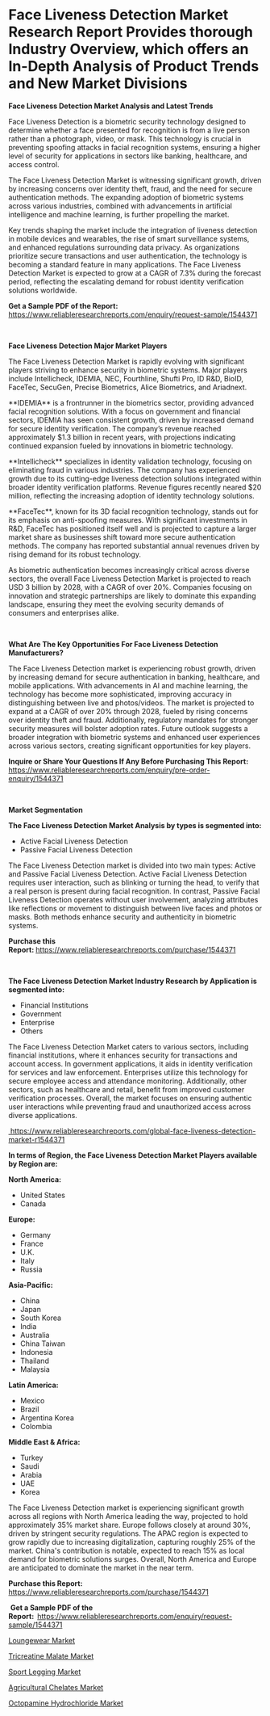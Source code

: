 <p><h1>Face Liveness Detection Market Research Report Provides thorough Industry Overview, which offers an In-Depth Analysis of Product Trends and New Market Divisions</h1></p><p><strong>Face Liveness Detection Market Analysis and Latest Trends</strong></p>
<p><p>Face Liveness Detection is a biometric security technology designed to determine whether a face presented for recognition is from a live person rather than a photograph, video, or mask. This technology is crucial in preventing spoofing attacks in facial recognition systems, ensuring a higher level of security for applications in sectors like banking, healthcare, and access control.</p><p>The Face Liveness Detection Market is witnessing significant growth, driven by increasing concerns over identity theft, fraud, and the need for secure authentication methods. The expanding adoption of biometric systems across various industries, combined with advancements in artificial intelligence and machine learning, is further propelling the market. </p><p>Key trends shaping the market include the integration of liveness detection in mobile devices and wearables, the rise of smart surveillance systems, and enhanced regulations surrounding data privacy. As organizations prioritize secure transactions and user authentication, the technology is becoming a standard feature in many applications. The Face Liveness Detection Market is expected to grow at a CAGR of 7.3% during the forecast period, reflecting the escalating demand for robust identity verification solutions worldwide.</p></p>
<p><strong>Get a Sample PDF of the Report:&nbsp;</strong> <a href="https://www.reliableresearchreports.com/enquiry/request-sample/1544371?utm_campaign=11&utm_medium=2&utm_source=Github&utm_content=ia&utm_term=06022025&utm_id=face-liveness-detection">https://www.reliableresearchreports.com/enquiry/request-sample/1544371</a></p>
<p>&nbsp;</p>
<p><strong>Face Liveness Detection Major Market Players</strong></p>
<p><p>The Face Liveness Detection Market is rapidly evolving with significant players striving to enhance security in biometric systems. Major players include Intellicheck, IDEMIA, NEC, Fourthline, Shufti Pro, ID R&D, BioID, FaceTec, SecuGen, Precise Biometrics, Alice Biometrics, and Ariadnext. </p><p>**IDEMIA** is a frontrunner in the biometrics sector, providing advanced facial recognition solutions. With a focus on government and financial sectors, IDEMIA has seen consistent growth, driven by increased demand for secure identity verification. The company’s revenue reached approximately $1.3 billion in recent years, with projections indicating continued expansion fueled by innovations in biometric technology.</p><p>**Intellicheck** specializes in identity validation technology, focusing on eliminating fraud in various industries. The company has experienced growth due to its cutting-edge liveness detection solutions integrated within broader identity verification platforms. Revenue figures recently neared $20 million, reflecting the increasing adoption of identity technology solutions.</p><p>**FaceTec**, known for its 3D facial recognition technology, stands out for its emphasis on anti-spoofing measures. With significant investments in R&D, FaceTec has positioned itself well and is projected to capture a larger market share as businesses shift toward more secure authentication methods. The company has reported substantial annual revenues driven by rising demand for its robust technology.</p><p>As biometric authentication becomes increasingly critical across diverse sectors, the overall Face Liveness Detection Market is projected to reach USD 3 billion by 2028, with a CAGR of over 20%. Companies focusing on innovation and strategic partnerships are likely to dominate this expanding landscape, ensuring they meet the evolving security demands of consumers and enterprises alike.</p></p>
<p>&nbsp;</p>
<p><strong>What Are The Key Opportunities For Face Liveness Detection Manufacturers?</strong></p>
<p><p>The Face Liveness Detection market is experiencing robust growth, driven by increasing demand for secure authentication in banking, healthcare, and mobile applications. With advancements in AI and machine learning, the technology has become more sophisticated, improving accuracy in distinguishing between live and photos/videos. The market is projected to expand at a CAGR of over 20% through 2028, fueled by rising concerns over identity theft and fraud. Additionally, regulatory mandates for stronger security measures will bolster adoption rates. Future outlook suggests a broader integration with biometric systems and enhanced user experiences across various sectors, creating significant opportunities for key players.</p></p>
<p><strong>Inquire or Share Your Questions If Any Before Purchasing This Report:</strong> <a href="https://www.reliableresearchreports.com/enquiry/pre-order-enquiry/1544371?utm_campaign=11&utm_medium=2&utm_source=Github&utm_content=ia&utm_term=06022025&utm_id=face-liveness-detection">https://www.reliableresearchreports.com/enquiry/pre-order-enquiry/1544371</a></p>
<p>&nbsp;</p>
<p><strong>Market Segmentation</strong></p>
<p><strong>The Face Liveness Detection Market Analysis by types is segmented into:</strong></p>
<p><ul><li>Active Facial Liveness Detection</li><li>Passive Facial Liveness Detection</li></ul></p>
<p><p>The Face Liveness Detection market is divided into two main types: Active and Passive Facial Liveness Detection. Active Facial Liveness Detection requires user interaction, such as blinking or turning the head, to verify that a real person is present during facial recognition. In contrast, Passive Facial Liveness Detection operates without user involvement, analyzing attributes like reflections or movement to distinguish between live faces and photos or masks. Both methods enhance security and authenticity in biometric systems.</p></p>
<p><strong>Purchase this Report:&nbsp;</strong><a href="https://www.reliableresearchreports.com/purchase/1544371?utm_campaign=11&utm_medium=2&utm_source=Github&utm_content=ia&utm_term=06022025&utm_id=face-liveness-detection">https://www.reliableresearchreports.com/purchase/1544371</a></p>
<p>&nbsp;</p>
<p><strong>The Face Liveness Detection Market Industry Research by Application is segmented into:</strong></p>
<p><ul><li>Financial Institutions</li><li>Government</li><li>Enterprise</li><li>Others</li></ul></p>
<p><p>The Face Liveness Detection Market caters to various sectors, including financial institutions, where it enhances security for transactions and account access. In government applications, it aids in identity verification for services and law enforcement. Enterprises utilize this technology for secure employee access and attendance monitoring. Additionally, other sectors, such as healthcare and retail, benefit from improved customer verification processes. Overall, the market focuses on ensuring authentic user interactions while preventing fraud and unauthorized access across diverse applications.</p></p>
<p><a href="https://www.reliableresearchreports.com/global-face-liveness-detection-market-r1544371?utm_campaign=11&utm_medium=2&utm_source=Github&utm_content=ia&utm_term=06022025&utm_id=face-liveness-detection">&nbsp;https://www.reliableresearchreports.com/global-face-liveness-detection-market-r1544371</a></p>
<p><strong>In terms of Region, the Face Liveness Detection Market Players available by Region are:</strong></p>
<p>
    <p> <strong> North America: </strong>
        <ul>
            <li>United States</li>
            <li>Canada</li>
        </ul>
        </p> 
    <p> <strong> Europe: </strong>
        <ul>
            <li>Germany</li>
            <li>France</li>
            <li>U.K.</li>
            <li>Italy</li>
            <li>Russia</li>
        </ul>
        </p> 
    <p> <strong> Asia-Pacific: </strong>
        <ul>
            <li>China</li>
            <li>Japan</li>
            <li>South Korea</li>
            <li>India</li>
            <li>Australia</li>
            <li>China Taiwan</li>
            <li>Indonesia</li>
            <li>Thailand</li>
            <li>Malaysia</li>
        </ul>
        </p> 
    <p> <strong> Latin America: </strong>
        <ul>
            <li>Mexico</li>
            <li>Brazil</li>
            <li>Argentina Korea</li>
            <li>Colombia</li>
        </ul>
        </p> 
    <p> <strong> Middle East & Africa: </strong>
        <ul>
            <li>Turkey</li>
            <li>Saudi</li>
            <li>Arabia</li>
            <li>UAE</li>
            <li>Korea</li>
        </ul>
    </p>
    </p>
<p><p>The Face Liveness Detection market is experiencing significant growth across all regions with North America leading the way, projected to hold approximately 35% market share. Europe follows closely at around 30%, driven by stringent security regulations. The APAC region is expected to grow rapidly due to increasing digitalization, capturing roughly 25% of the market. China's contribution is notable, expected to reach 15% as local demand for biometric solutions surges. Overall, North America and Europe are anticipated to dominate the market in the near term.</p></p>
<p><strong>Purchase this Report: </strong><a href="https://www.reliableresearchreports.com/purchase/1544371?utm_campaign=11&utm_medium=2&utm_source=Github&utm_content=ia&utm_term=06022025&utm_id=face-liveness-detection">https://www.reliableresearchreports.com/purchase/1544371</a></p>
<p>&nbsp;<strong>Get a Sample PDF of the Report:&nbsp;&nbsp;</strong><a href="https://www.reliableresearchreports.com/enquiry/request-sample/1544371?utm_campaign=11&utm_medium=2&utm_source=Github&utm_content=ia&utm_term=06022025&utm_id=face-liveness-detection">https://www.reliableresearchreports.com/enquiry/request-sample/1544371</a></p>
<p><strong></strong></p>
<p><p><a href="https://github.com/leopardmicheal7019/Market-Research-Report-List-1/blob/main/loungewear-market.md?utm_campaign=11&utm_medium=2&utm_source=Github&utm_content=ia&utm_term=06022025&utm_id=face-liveness-detection">Loungewear Market</a></p><p><a href="https://www.linkedin.com/pulse/understanding-supply-demand-dynamics-insights-from-tricreatine-c8eif?utm_campaign=11&utm_medium=2&utm_source=Github&utm_content=ia&utm_term=06022025&utm_id=face-liveness-detection">Tricreatine Malate Market</a></p><p><a href="https://github.com/domoniqueluoma76/Market-Research-Report-List-1/blob/main/sport-legging-market.md?utm_campaign=11&utm_medium=2&utm_source=Github&utm_content=ia&utm_term=06022025&utm_id=face-liveness-detection">Sport Legging Market</a></p><p><a href="https://www.linkedin.com/pulse/strategic-insights-agricultural-chelates-market-stakeholder-75wwf?utm_campaign=11&utm_medium=2&utm_source=Github&utm_content=ia&utm_term=06022025&utm_id=face-liveness-detection">Agricultural Chelates Market</a></p><p><a href="https://www.linkedin.com/pulse/navigating-octopamine-hydrochloride-market-size-using-6lodf?utm_campaign=11&utm_medium=2&utm_source=Github&utm_content=ia&utm_term=06022025&utm_id=face-liveness-detection">Octopamine Hydrochloride Market</a></p></p>